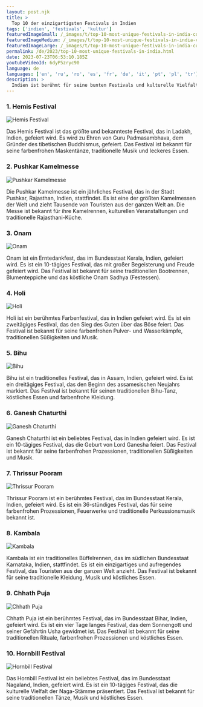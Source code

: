 ```yaml
---
layout: post.njk
title: >
  Top 10 der einzigartigsten Festivals in Indien
tags: ['indien', 'festivals', 'kultur']
featuredImageSmall: /_images/t/top-10-most-unique-festivals-in-india-cover-de-small.webp
featuredImageMedium: /_images/t/top-10-most-unique-festivals-in-india-cover-de-medium.webp
featuredImageLarge: /_images/t/top-10-most-unique-festivals-in-india-cover-de-large.webp
permalink: /de/2023/top-10-most-unique-festivals-in-india.html
date: 2023-07-23T06:53:10.185Z
youtubeVideoId: 6dyP5zryc90
language: de
languages: ['en', 'ru', 'ro', 'es', 'fr', 'de', 'it', 'pt', 'pl', 'tr']
description: >
  Indien ist berühmt für seine bunten Festivals und kulturelle Vielfalt. Hier sind die 10 einzigartigsten Festivals, die in Indien gefeiert werden und von denen Sie vielleicht noch nie gehört haben.
---
```


### 1. Hemis Festival

![Hemis Festival](/_images/f/ff7dc96d68315984c9362305faae4c0c-medium.webp)

Das Hemis Festival ist das größte und bekannteste Festival, das in Ladakh, Indien, gefeiert wird. Es wird zu Ehren von Guru Padmasambhava, dem Gründer des tibetischen Buddhismus, gefeiert. Das Festival ist bekannt für seine farbenfrohen Maskentänze, traditionelle Musik und leckeres Essen.

### 2. Pushkar Kamelmesse

![Pushkar Kamelmesse](/_images/5/5b17ac2b9f8a251692d842c555e64886-medium.webp)

Die Pushkar Kamelmesse ist ein jährliches Festival, das in der Stadt Pushkar, Rajasthan, Indien, stattfindet. Es ist eine der größten Kamelmessen der Welt und zieht Tausende von Touristen aus der ganzen Welt an. Die Messe ist bekannt für ihre Kamelrennen, kulturellen Veranstaltungen und traditionelle Rajasthani-Küche.

### 3. Onam

![Onam](/_images/b/bfe8dbb29b197505cab1838afee2d1a4-medium.webp)

Onam ist ein Erntedankfest, das im Bundesstaat Kerala, Indien, gefeiert wird. Es ist ein 10-tägiges Festival, das mit großer Begeisterung und Freude gefeiert wird. Das Festival ist bekannt für seine traditionellen Bootrennen, Blumenteppiche und das köstliche Onam Sadhya (Festessen).

### 4. Holi

![Holi](/_images/a/a73ac67536d54f7f3eb85969c3646aa9-medium.webp)

Holi ist ein berühmtes Farbenfestival, das in Indien gefeiert wird. Es ist ein zweitägiges Festival, das den Sieg des Guten über das Böse feiert. Das Festival ist bekannt für seine farbenfrohen Pulver- und Wasserkämpfe, traditionellen Süßigkeiten und Musik.

### 5. Bihu

![Bihu](/_images/f/f59e5380e481a527fac90072e75d4ea9-medium.webp)

Bihu ist ein traditionelles Festival, das in Assam, Indien, gefeiert wird. Es ist ein dreitägiges Festival, das den Beginn des assamesischen Neujahrs markiert. Das Festival ist bekannt für seinen traditionellen Bihu-Tanz, köstliches Essen und farbenfrohe Kleidung.

### 6. Ganesh Chaturthi

![Ganesh Chaturthi](/_images/6/6967cf2ffd4d8527693b3342dfed2aab-medium.webp)

Ganesh Chaturthi ist ein beliebtes Festival, das in Indien gefeiert wird. Es ist ein 10-tägiges Festival, das die Geburt von Lord Ganesha feiert. Das Festival ist bekannt für seine farbenfrohen Prozessionen, traditionellen Süßigkeiten und Musik.

### 7. Thrissur Pooram

![Thrissur Pooram](/_images/4/4cb5ca0acf53879ccf7987046e916290-medium.webp)

Thrissur Pooram ist ein berühmtes Festival, das im Bundesstaat Kerala, Indien, gefeiert wird. Es ist ein 36-stündiges Festival, das für seine farbenfrohen Prozessionen, Feuerwerke und traditionelle Perkussionsmusik bekannt ist.

### 8. Kambala

![Kambala](/_images/a/af5fbb20af1d867882fb9bccbfcba80d-medium.webp)

Kambala ist ein traditionelles Büffelrennen, das im südlichen Bundesstaat Karnataka, Indien, stattfindet. Es ist ein einzigartiges und aufregendes Festival, das Touristen aus der ganzen Welt anzieht. Das Festival ist bekannt für seine traditionelle Kleidung, Musik und köstliches Essen.

### 9. Chhath Puja

![Chhath Puja](/_images/b/bdd9e3586a7785ac93b4e4bc549749ad-medium.webp)

Chhath Puja ist ein berühmtes Festival, das im Bundesstaat Bihar, Indien, gefeiert wird. Es ist ein vier Tage langes Festival, das dem Sonnengott und seiner Gefährtin Usha gewidmet ist. Das Festival ist bekannt für seine traditionellen Rituale, farbenfrohen Prozessionen und köstliches Essen.

### 10. Hornbill Festival

![Hornbill Festival](/_images/e/ecb0790727309dfc3dc952f64eb0a096-medium.webp)

Das Hornbill Festival ist ein beliebtes Festival, das im Bundesstaat Nagaland, Indien, gefeiert wird. Es ist ein 10-tägiges Festival, das die kulturelle Vielfalt der Naga-Stämme präsentiert. Das Festival ist bekannt für seine traditionellen Tänze, Musik und köstliches Essen.

